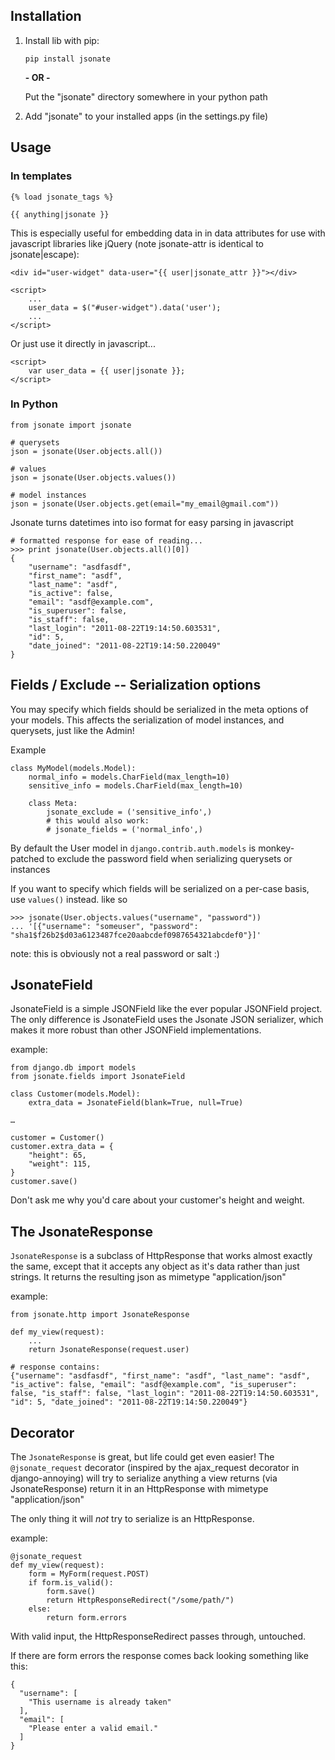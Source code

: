 ## Installation ##

 1. Install lib with pip:
 
    `pip install jsonate`
   
    **- OR -**

    Put the "jsonate" directory somewhere in your python path

 2. Add "jsonate" to your installed apps (in the settings.py file)


## Usage ##

### In templates

    {% load jsonate_tags %}

    {{ anything|jsonate }}

This is especially useful for embedding data in in data attributes for
use with javascript libraries like jQuery (note jsonate-attr is identical to jsonate|escape):

    <div id="user-widget" data-user="{{ user|jsonate_attr }}"></div>

	<script>
		...
    	user_data = $("#user-widget").data('user');
    	...
    </script>
    
Or just use it directly in javascript...

    <script>
		var user_data = {{ user|jsonate }};
    </script>

### In Python

    from jsonate import jsonate
    
    # querysets
    json = jsonate(User.objects.all())
    
    # values 
    json = jsonate(User.objects.values())
    
    # model instances
    json = jsonate(User.objects.get(email="my_email@gmail.com"))
    
Jsonate turns datetimes into iso format for easy parsing in javascript

	# formatted response for ease of reading...
    >>> print jsonate(User.objects.all()[0])
    {
    	"username": "asdfasdf", 
    	"first_name": "asdf", 
    	"last_name": "asdf", 
    	"is_active": false, 
    	"email": "asdf@example.com", 
    	"is_superuser": false, 
    	"is_staff": false, 
    	"last_login": "2011-08-22T19:14:50.603531",  
    	"id": 5, 
    	"date_joined": "2011-08-22T19:14:50.220049"
    }
    
## Fields / Exclude -- Serialization options

You may specify which fields should be serialized in the meta options of
your models. This affects the serialization of model instances, and querysets,
just like the Admin!

Example
	
	class MyModel(models.Model):
		normal_info = models.CharField(max_length=10)
		sensitive_info = models.CharField(max_length=10)
		
		class Meta:
			jsonate_exclude = ('sensitive_info',)
			# this would also work:
			# jsonate_fields = ('normal_info',)

By default the User model in `django.contrib.auth.models` is monkey-patched
to exclude the password field when serializing querysets or instances

If you want to specify which fields will be serialized on a per-case basis,
use `values()` instead. like so

    >>> jsonate(User.objects.values("username", "password"))
    ... '[{"username": "someuser", "password": "sha1$f26b2$d03a6123487fce20aabcdef0987654321abcdef0"}]'

note: this is obviously not a real password or salt :)

## JsonateField

JsonateField is a simple JSONField like the ever popular JSONField project.
The only difference is JsonateField uses the Jsonate JSON serializer, which
makes it more robust than other JSONField implementations.

example:

    from django.db import models
    from jsonate.fields import JsonateField
    
    class Customer(models.Model):
        extra_data = JsonateField(blank=True, null=True)
        
    …
    
    customer = Customer()
    customer.extra_data = {
        "height": 65,
        "weight": 115,
    }
    customer.save()

Don't ask me why you'd care about your customer's height and weight.

## The JsonateResponse

`JsonateResponse` is a subclass of HttpResponse that works almost exactly
the same, except that it accepts any object as it's data rather than just 
strings. It returns the resulting json as mimetype "application/json"

example:

	from jsonate.http import JsonateResponse

	def my_view(request):
		...
		return JsonateResponse(request.user)
		
	# response contains:
	{"username": "asdfasdf", "first_name": "asdf", "last_name": "asdf", "is_active": false, "email": "asdf@example.com", "is_superuser": false, "is_staff": false, "last_login": "2011-08-22T19:14:50.603531", "id": 5, "date_joined": "2011-08-22T19:14:50.220049"}


## Decorator

The `JsonateResponse` is great, but life could get even easier! The 
`@jsonate_request` decorator (inspired by the ajax_request decorator
in django-annoying) will try to serialize anything a view returns
(via JsonateResponse) return it in an HttpResponse with mimetype
"application/json"

The only thing it will *not* try to serialize is an HttpResponse.

example:

	@jsonate_request
	def my_view(request):
		form = MyForm(request.POST)
		if form.is_valid():
			form.save()
			return HttpResponseRedirect("/some/path/")
		else:
			return form.errors
			
With valid input, the HttpResponseRedirect passes through, untouched.

If there are form errors the response comes back looking something like
this:

	{
	  "username": [
	    "This username is already taken"
	  ], 
	  "email": [
	    "Please enter a valid email."
	  ]
	}
